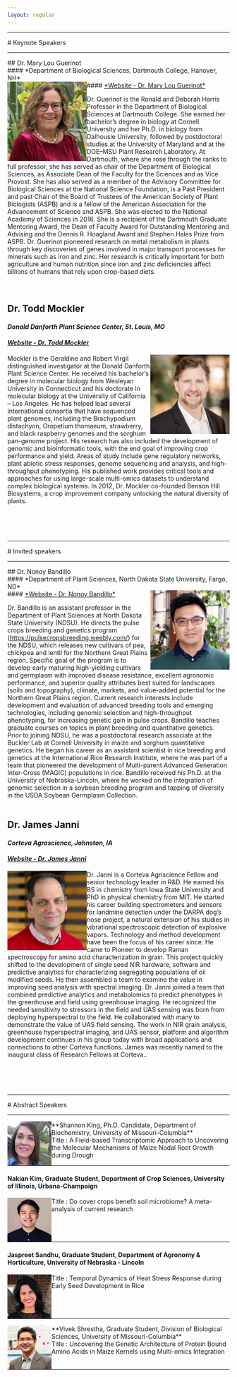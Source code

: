 ```yaml
---
layout: regular
---
```


<hr style="clear: both;" />
# Keynote Speakers
<hr style="clear: both;" />
## Dr. Mary Lou Guerinot <br/>
#### *Department of Biological Sciences, Dartmouth College, Hanover, NH* <br/>
#### <a href="https://biology.dartmouth.edu/people/mary-lou-guerinot" target="_blank"> *Website - Dr. Mary Lou Guerinot* </a>
<img src="/img/2020Guerinot.png" alt="Dr. Mary Lou Guerinot Photo" width="180px" style="float: left" /> 

Dr. Guerinot is the Ronald and Deborah Harris Professor in the Department of Biological Sciences at Dartmouth College. She earned her bachelor’s degree in biology at Cornell University and her Ph.D. in biology from Dalhousie University, followed by postdoctoral studies at the University of Maryland and at the DOE–MSU Plant Research Laboratory.  At Dartmouth, where she rose through the ranks to full professor, she has served as chair of the Department of Biological Sciences, as Associate Dean of the Faculty for the Sciences and as Vice Provost.  She has also served as a member of the Advisory Committee for Biological Sciences at the National Science Foundation, is a Past President and past Chair of the Board of Trustees of the American Society of Plant Biologists (ASPB) and is a fellow of the American Association for the Advancement of Science and ASPB.  She was elected to the National Academy of Sciences in 2016.  She is a recipient of the Dartmouth Graduate Mentoring Award, the Dean of Faculty Award for Outstanding Mentoring and Advising and the Dennis R. Hoagland Award and Stephen Hales Prize from ASPB. Dr. Guerinot pioneered research on metal metabolism in plants through key discoveries of genes involved in major transport processes for minerals such as iron and zinc. Her research is critically important for both agriculture and human nutrition since iron and zinc deficiencies affect billions of humans that rely upon crop-based diets.  
<br/><br/>

## Dr. Todd Mockler <br/>
#### *Donald Danforth Plant Science Center, St. Louis, MO* <br/>
#### <a href="https://www.danforthcenter.org/scientists-research/principal-investigators/todd-mockler" target="_blank"> *Website - Dr. Todd Mockler* </a>
<img src="/img/2020Mockler.png" alt="Dr. Todd C. Mockler Photo" width="180px" style="float: right" /> 

Mockler is the Geraldine and Robert Virgil distinguished investigator at the Donald Danforth Plant Science Center. He received his bachelor’s degree in molecular biology from Wesleyan University in Connecticut and his doctorate in molecular biology at the University of California – Los Angeles. He has helped lead several international consortia that have sequenced plant genomes, including the Brachypodium distachyon, Oropetium thomaeum, strawberry, and black raspberry genomes and the sorghum pan-genome project. His research has also included the development of genomic and bioinformatic tools, with the end goal of improving crop performance and yield. Areas of study include gene regulatory networks, plant abiotic stress responses, genome sequencing and analysis, and high-throughput phenotyping. His published work provides critical tools and approaches for using large-scale multi-omics datasets to understand complex biological systems. In 2012, Dr. Mockler co-founded Benson Hill Biosystems, a crop improvement company unlocking the natural diversity of plants.
<br/><br/><br/><br/><br/>


<hr style="clear: both;" />
# Invited speakers
<hr style="clear: both;" />
## Dr. Nonoy Bandillo <br/>
#### *Department of Plant Sciences, North Dakota State University, Fargo, ND* <br/>
#### <a href="https://www.ag.ndsu.edu/plantsciences/people/faculty/bandillo" target="_blank"> *Website - Dr. Nonoy Bandillo* </a>
<img src="/img/2020Bandillo.png" alt="Dr. Nonoy Bandillo Photo" width="180px" style="float: right" /> 

Dr. Bandillo is an assistant professor in the Department of Plant Sciences at North Dakota State University (NDSU). He directs the pulse crops breeding and genetics program (https://pulsecropsbreeding.weebly.com/) for the NDSU, which releases new cultivars of pea, chickpea and lentil for the Northern Great Plains region. Specific goal of the program is to develop early maturing high-yielding cultivars and germplasm with improved disease resistance, excellent agronomic performance, and superior quality attributes best suited for landscapes (soils and topography), climate, markets, and value-added potential for the Northern Great Plains region. Current research interests include development and evaluation of advanced breeding tools and emerging technologies, including genomic selection and high-throughput phenotyping, for increasing genetic gain in pulse crops. Bandillo teaches graduate courses on topics in plant breeding and quantitative genetics. <br/>
Prior to joining NDSU, he was a postdoctoral research associate at the Buckler Lab at Cornell University in maize and sorghum quantitative genetics. He began his career as an assistant scientist in rice breeding and genetics at the International Rice Research Institute, where he was part of a team that pioneered the development of Multi-parent Advanced Generation Inter-Cross (MAGIC) populations in rice. Bandillo received his Ph.D. at the University of Nebraska-Lincoln, where he worked on the integration of genomic selection in a soybean breeding program and tapping of diversity in the USDA Soybean Germplasm Collection. 
<br/><br/>

## Dr. James Janni <br/>
#### *Corteva Agroscience, Johnston, IA* <br/>
#### <a href="https://www.linkedin.com/in/james-janni-1065a214/" target="_blank"> *Website - Dr. James Janni* </a>
<img src="/img/2020Janni.png" alt="Dr. James Janni Photo"  width="180px" style="float: left" /> 

Dr. Janni is a Corteva Agriscience Fellow and senior technology leader in R&D. He earned his BS in chemistry from Iowa State University and PhD in physical chemistry from MIT. He started his career building spectrometers and sensors for landmine detection under the DARPA dog’s nose project, a natural extension of his studies in vibrational spectroscopic detection of explosive vapors. Technology and method development have been the focus of his career since. He came to Pioneer to develop Raman spectroscopy for amino acid characterization in grain. This project quickly shifted to the development of single seed NIR hardware, software and predictive analytics for characterizing segregating populations of oil modified seeds. He then assembled a team to examine the value in improving seed analysis with spectral imaging. Dr. Janni joined a team that combined predictive analytics and metabolomics to predict phenotypes in the greenhouse and field using greenhouse imaging. He recognized the needed sensitivity to stressors in the field and UAS sensing was born from deploying hyperspectral to the field. He collaborated with many to demonstrate the value of UAS field sensing. The work in NIR grain analysis, greenhouse hyperspectral imaging, and UAS sensor, platform and algorithm development continues in his group today with broad applications and connections to other Corteva functions. James was recently named to the inaugural class of Research Fellows at Corteva..  
<br/><br/><br/><br/>


<hr style="clear: both;" />
# Abstract Speakers
<hr style="clear: both;" />
<img src="/img/2020Shannon.png" alt="Shannon King Photo" width="100px" style="float: left" />
**Shannon King, Ph.D. Candidate, Department of Biochemistry, University of Missouri-Columbia** <br/>
Title : A Field-based Transcriptomic Approach to Uncovering the Molecular Mechanisms of Maize Nodal Root Growth during Drough
<hr style="clear: both;" />

#### Nakian Kim, Graduate Student, Department of Crop Sciences, University of Illinois, Urbana-Champaign
<img src="/img/2020Nakian.jpg" alt="Nakian Kim Photo" width="100px" style="float: left" /> 
Title : Do cover crops benefit soil microbiome? A meta-analysis of current research
<hr style="clear: both;" />

#### Jaspreet Sandhu, Graduate Student, Department of Agronomy & Horticulture, University of Nebraska - Lincoln
<img src="/img/2020Jaspreet.jpg" alt="Jaspreet Sandhu Photo" width="100px" style="float: left" />
Title : Temporal Dynamics of Heat Stress Response during Early Seed Development in Rice
<hr style="clear: both;" />

<img src="/img/2020Vivek.png" alt="Vivek Shrestha Photo" width="100px" style="float: left" />
**Vivek Shrestha, Graduate Student, Division of Biological Sciences, University of Missouri-Columbia** <br/>
Title : Uncovering the Genetic Architecture of Protein Bound Amino Acids in Maize Kernels using Multi-omics Integration
<hr style="clear: both;" />



